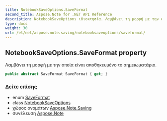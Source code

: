 ```yaml
---
title: NotebookSaveOptions.SaveFormat
second_title: Aspose.Note for .NET API Reference
description: NotebookSaveOptions ιδιοκτησία. Λαμβάνει τη μορφή με την οποία είναι αποθηκευμένο το σημειωματάριο.
type: docs
weight: 30
url: /el/net/aspose.note.saving/notebooksaveoptions/saveformat/
---
```

## NotebookSaveOptions.SaveFormat property

Λαμβάνει τη μορφή με την οποία είναι αποθηκευμένο το σημειωματάριο.

```csharp
public abstract SaveFormat SaveFormat { get; }
```

### Δείτε επίσης

* enum [SaveFormat](../../../aspose.note/saveformat/)
* class [NotebookSaveOptions](../)
* χώρος ονομάτων [Aspose.Note.Saving](../../notebooksaveoptions/)
* συνέλευση [Aspose.Note](../../../)


